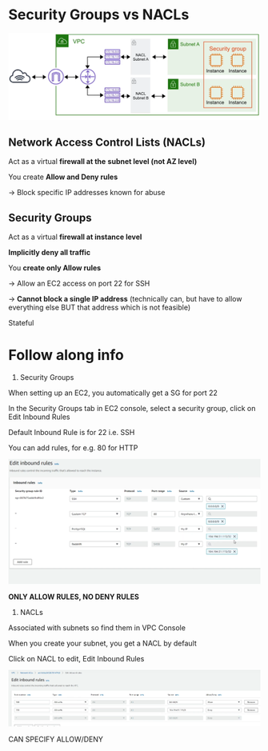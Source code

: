 # Security Groups vs NACLs

![Untitled](Security%20Groups%20vs%20NACLs%20503a6bf3a42844d991cd9796f38c0831/Untitled.png)

## Network Access Control Lists (NACLs)

Act as a virtual **firewall at the** **subnet level (not AZ level)**

You create **Allow and Deny rules**

→ Block specific IP addresses known for abuse

## Security Groups

Act as a virtual **firewall at instance level**

**Implicitly deny all traffic**

You **create only Allow rules**

→ Allow an EC2 access on port 22 for SSH

→ **Cannot block a single IP address** (technically can, but have to allow everything else BUT that address which is not feasible) 

Stateful

# Follow along info

1. Security Groups

When setting up an EC2, you automatically get a SG for port 22

In the Security Groups tab in EC2 console, select a security group, click on Edit Inbound Rules

Default Inbound Rule is for 22 i.e. SSH

You can add rules, for e.g. 80 for HTTP

![Untitled](Security%20Groups%20vs%20NACLs%20503a6bf3a42844d991cd9796f38c0831/Untitled%201.png)

**ONLY ALLOW RULES, NO DENY RULES**

1. NACLs

Associated with subnets so find them in VPC Console

When you create your subnet, you get a NACL by default

Click on NACL to edit, Edit Inbound Rules

![Untitled](Security%20Groups%20vs%20NACLs%20503a6bf3a42844d991cd9796f38c0831/Untitled%202.png)

CAN SPECIFY ALLOW/DENY